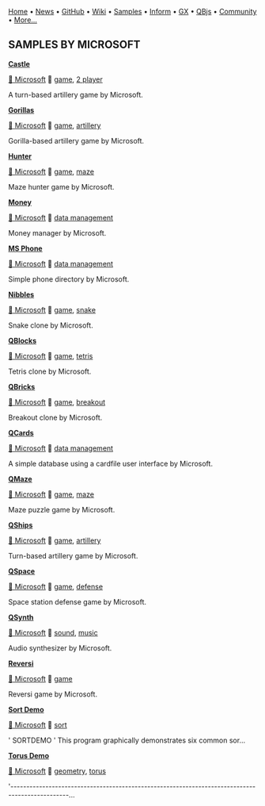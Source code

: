 [Home](https://qb64.com) • [News](../news.md) • [GitHub](https://github.com/QB64Official/qb64) • [Wiki](https://github.com/QB64Official/qb64/wiki) • [Samples](../samples.md) • [Inform](../inform.md) • [GX](../gx.md) • [QBjs](../qbjs.md) • [Community](../community.md) • [More...](../more.md)

## SAMPLES BY MICROSOFT

**[Castle](castle/index.md)**

[🐝 Microsoft](microsoft.md) 🔗 [game](game.md), [2 player](2-player.md)

A turn-based artillery game by Microsoft.

**[Gorillas](gorillas/index.md)**

[🐝 Microsoft](microsoft.md) 🔗 [game](game.md), [artillery](artillery.md)

Gorilla-based artillery game by Microsoft.

**[Hunter](hunter/index.md)**

[🐝 Microsoft](microsoft.md) 🔗 [game](game.md), [maze](maze.md)

Maze hunter game by Microsoft.

**[Money](money/index.md)**

[🐝 Microsoft](microsoft.md) 🔗 [data management](data-management.md)

Money manager by Microsoft.

**[MS Phone](ms-phone/index.md)**

[🐝 Microsoft](microsoft.md) 🔗 [data management](data-management.md)

Simple phone directory by Microsoft.

**[Nibbles](nibbles/index.md)**

[🐝 Microsoft](microsoft.md) 🔗 [game](game.md), [snake](snake.md)

Snake clone by Microsoft.

**[QBlocks](qblocks/index.md)**

[🐝 Microsoft](microsoft.md) 🔗 [game](game.md), [tetris](tetris.md)

Tetris clone by Microsoft.

**[QBricks](qbricks/index.md)**

[🐝 Microsoft](microsoft.md) 🔗 [game](game.md), [breakout](breakout.md)

Breakout clone by Microsoft.

**[QCards](qcards/index.md)**

[🐝 Microsoft](microsoft.md) 🔗 [data management](data-management.md)

A simple database using a cardfile user interface by Microsoft.

**[QMaze](qmaze/index.md)**

[🐝 Microsoft](microsoft.md) 🔗 [game](game.md), [maze](maze.md)

Maze puzzle game by Microsoft.

**[QShips](qships/index.md)**

[🐝 Microsoft](microsoft.md) 🔗 [game](game.md), [artillery](artillery.md)

Turn-based artillery game by Microsoft.

**[QSpace](qspace/index.md)**

[🐝 Microsoft](microsoft.md) 🔗 [game](game.md), [defense](defense.md)

Space station defense game by Microsoft.

**[QSynth](qsynth/index.md)**

[🐝 Microsoft](microsoft.md) 🔗 [sound](sound.md), [music](music.md)

Audio synthesizer by Microsoft.

**[Reversi](reversi/index.md)**

[🐝 Microsoft](microsoft.md) 🔗 [game](game.md)

Reversi game by Microsoft.

**[Sort Demo](sort-demo/index.md)**

[🐝 Microsoft](microsoft.md) 🔗 [sort](sort.md)

'                                 SORTDEMO ' This program graphically demonstrates six common sor...

**[Torus Demo](torus-demo/index.md)**

[🐝 Microsoft](microsoft.md) 🔗 [geometry](geometry.md), [torus](torus.md)

'------------------------------------------------------------------------------------------------...
